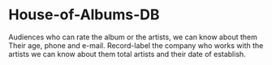 # House-of-Albums-DB
Audiences who can rate the album or the artists, we can know about them Their age, phone and e-mail. Record-label the company who works with the artists we can know about them total artists and their date of establish.  
